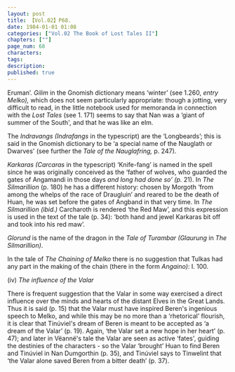 ```yaml
---
layout: post
title: 【Vol.02】P68.
date: 1984-01-01 01:08
categories: ["Vol.02 The Book of Lost Tales II"]
chapters: [""]
page_num: 68
characters: 
tags: 
description: 
published: true
---
```


<p style="text-indent: 0;">
Eruman’. <I>Gilim</I> in the Gnomish dictionary means ‘winter’ (see 1.260, <I>entry Melko),</I> which does not seem particularly appropriate: though a jotting, very difficult to read, in the little notebook used for memoranda in connection with the <I>Lost Tales</I> (see 1. 171) seems to say that Nan was a ‘giant of summer of the South', and that he was like an elm.
</p>

The <I>Indravangs (Indrafangs</I> in the typescript) are the ‘Longbeards’; this is said in the Gnomish dictionary to be ‘a special name of the Nauglath or Dwarves' (see further the <I>Tale of the Nauglafring,</I> p. 247).

<I>Karkaras (Carcaras</I> in the typescript) ‘Knife-fang’ is named in the spell since he was originally conceived as the ‘father of wolves, who guarded the gates of Angamandi in those days <I>and long had done so’ (p.</I> 21). In <I>The Silmarillion</I> (p. 180) he has a different history: chosen by Morgoth ‘from among the whelps of the race of Draugluin’ and reared to be the death of Huan, he was set before the gates of Angband in that very time. In <I>The Silmarillion (ibid.)</I> Carcharoth is rendered ‘the Red Maw’, and this expression is used in the text of the tale (p. 34): ‘both hand and jewel Karkaras bit off and took into his red maw’.

<I>Glorund</I> is the name of the dragon in the <I>Tale of Turambar (Glaurung</I> in <I>The Silmarillion)</I>.

In the tale of <I>The Chaining of Melko</I> there is no suggestion that Tulkas had any part in the making of the chain (there in the form <I>Angaino):</I> I. 100.

(iv)    <I>The influence of the Valar</I>

There is frequent suggestion that the Valar in some way exercised a direct influence over the minds and hearts of the distant Elves in the Great Lands. Thus it is said (p. 15) that the Valar must have inspired Beren's ingenious speech to Melko, and while this may be no more than a ‘rhetorical’ flourish, it is clear that Tinúviel's dream of Beren is meant to be accepted as ‘a dream of the Valar’ (p. 19). Again, ‘the Valar set a new hope in her heart’ (p. 47); and later in Vëannë's tale the Valar are seen as active ‘fates', guiding the destinies of the characters - so the Valar ‘brought’ Huan to find Beren and Tinúviel in Nan Dumgorthin (p. 35), and Tinúviel says to Tinwelint that ‘the Valar alone saved Beren from a bitter death’ (p. 37).

